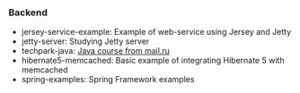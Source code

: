 ### Backend

* jersey-service-example: Example of web-service using Jersey and Jetty
* jetty-server: Studying Jetty server
* techpark-java: [Java course from mail.ru](https://park.mail.ru/materials/video/#7)
* hibernate5-memcached: Basic example of integrating Hibernate 5 with memcached
* spring-examples: Spring Framework examples 
